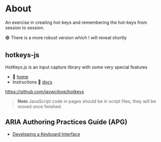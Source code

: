﻿# About

An exercise in creating hot-keys and remembering the hot-keys from session to session.

:green_circle: There is a more robust version which I will reveal shortly

## hotkeys-js

HotKeys.js is an input capture library with some very special features

- :open_book: [home](https://www.npmjs.com/package/hotkeys-js)
- Instructions :open_book: [docs](https://wangchujiang.com/hotkeys/)

https://github.com/jaywcjlove/hotkeys

> **Note**
> JavaScript code in pages should be in script files, they will be moved once finished.

## ARIA Authoring Practices Guide (APG)

- [Developing a Keyboard Interface](https://www.w3.org/WAI/ARIA/apg/practices/keyboard-interface/)